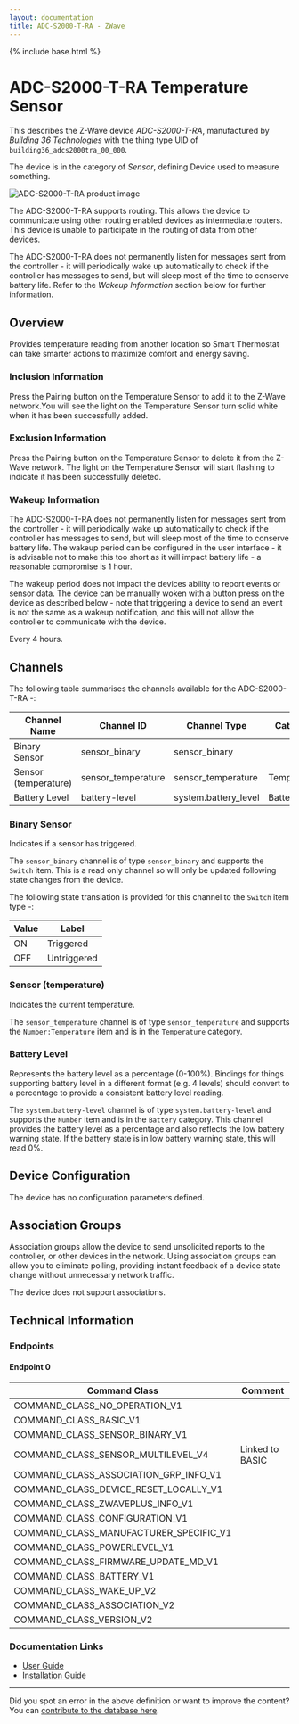 ```yaml
---
layout: documentation
title: ADC-S2000-T-RA - ZWave
---
```


{% include base.html %}

# ADC-S2000-T-RA Temperature Sensor
This describes the Z-Wave device *ADC-S2000-T-RA*, manufactured by *Building 36 Technologies* with the thing type UID of ```building36_adcs2000tra_00_000```.

The device is in the category of *Sensor*, defining Device used to measure something.

![ADC-S2000-T-RA product image](https://www.cd-jackson.com/zwave_device_uploads/931/931_default.jpg)


The ADC-S2000-T-RA supports routing. This allows the device to communicate using other routing enabled devices as intermediate routers.  This device is unable to participate in the routing of data from other devices.

The ADC-S2000-T-RA does not permanently listen for messages sent from the controller - it will periodically wake up automatically to check if the controller has messages to send, but will sleep most of the time to conserve battery life. Refer to the *Wakeup Information* section below for further information.

## Overview

Provides temperature reading from another location so Smart Thermostat can take smarter actions to maximize comfort and energy saving.

### Inclusion Information

Press the Pairing button on the Temperature Sensor to add it to the Z-Wave network.You will see the light on the Temperature Sensor turn solid white when it has been successfully added.

### Exclusion Information

Press the Pairing button on the Temperature Sensor to delete it from the Z-Wave network. The light on the Temperature Sensor will start flashing to indicate it has been successfully deleted.

### Wakeup Information

The ADC-S2000-T-RA does not permanently listen for messages sent from the controller - it will periodically wake up automatically to check if the controller has messages to send, but will sleep most of the time to conserve battery life. The wakeup period can be configured in the user interface - it is advisable not to make this too short as it will impact battery life - a reasonable compromise is 1 hour.

The wakeup period does not impact the devices ability to report events or sensor data. The device can be manually woken with a button press on the device as described below - note that triggering a device to send an event is not the same as a wakeup notification, and this will not allow the controller to communicate with the device.


Every 4 hours.

## Channels

The following table summarises the channels available for the ADC-S2000-T-RA -:

| Channel Name | Channel ID | Channel Type | Category | Item Type |
|--------------|------------|--------------|----------|-----------|
| Binary Sensor | sensor_binary | sensor_binary |  | Switch | 
| Sensor (temperature) | sensor_temperature | sensor_temperature | Temperature | Number:Temperature | 
| Battery Level | battery-level | system.battery_level | Battery | Number |

### Binary Sensor
Indicates if a sensor has triggered.

The ```sensor_binary``` channel is of type ```sensor_binary``` and supports the ```Switch``` item. This is a read only channel so will only be updated following state changes from the device.

The following state translation is provided for this channel to the ```Switch``` item type -:

| Value | Label     |
|-------|-----------|
| ON | Triggered |
| OFF | Untriggered |

### Sensor (temperature)
Indicates the current temperature.

The ```sensor_temperature``` channel is of type ```sensor_temperature``` and supports the ```Number:Temperature``` item and is in the ```Temperature``` category.

### Battery Level
Represents the battery level as a percentage (0-100%). Bindings for things supporting battery level in a different format (e.g. 4 levels) should convert to a percentage to provide a consistent battery level reading.

The ```system.battery-level``` channel is of type ```system.battery-level``` and supports the ```Number``` item and is in the ```Battery``` category.
This channel provides the battery level as a percentage and also reflects the low battery warning state. If the battery state is in low battery warning state, this will read 0%.


## Device Configuration

The device has no configuration parameters defined.

## Association Groups

Association groups allow the device to send unsolicited reports to the controller, or other devices in the network. Using association groups can allow you to eliminate polling, providing instant feedback of a device state change without unnecessary network traffic.

The device does not support associations.
## Technical Information

### Endpoints

#### Endpoint 0

| Command Class | Comment |
|---------------|---------|
| COMMAND_CLASS_NO_OPERATION_V1| |
| COMMAND_CLASS_BASIC_V1| |
| COMMAND_CLASS_SENSOR_BINARY_V1| |
| COMMAND_CLASS_SENSOR_MULTILEVEL_V4| Linked to BASIC|
| COMMAND_CLASS_ASSOCIATION_GRP_INFO_V1| |
| COMMAND_CLASS_DEVICE_RESET_LOCALLY_V1| |
| COMMAND_CLASS_ZWAVEPLUS_INFO_V1| |
| COMMAND_CLASS_CONFIGURATION_V1| |
| COMMAND_CLASS_MANUFACTURER_SPECIFIC_V1| |
| COMMAND_CLASS_POWERLEVEL_V1| |
| COMMAND_CLASS_FIRMWARE_UPDATE_MD_V1| |
| COMMAND_CLASS_BATTERY_V1| |
| COMMAND_CLASS_WAKE_UP_V2| |
| COMMAND_CLASS_ASSOCIATION_V2| |
| COMMAND_CLASS_VERSION_V2| |

### Documentation Links

* [User Guide](https://www.cd-jackson.com/zwave_device_uploads/931/Alarm-com-Temperature-Sensor-ADC-S2000-T-RA-User-Guide.pdf)
* [Installation Guide](https://www.cd-jackson.com/zwave_device_uploads/931/Alarm-com-Temperature-Sensor-ADC-S2000-T-RA-Installation-Guide.pdf)

---

Did you spot an error in the above definition or want to improve the content?
You can [contribute to the database here](http://www.cd-jackson.com/index.php/zwave/zwave-device-database/zwave-device-list/devicesummary/931).
